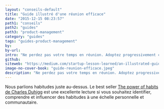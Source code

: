 ```yaml
---
layout: "conseils-default"
title: "Guide illustré d'une réunion efficace"
date: "2015-12-15 08:23:57"
path1: "conseils"
path2: "guides"
path3: "product-management"
category: "guides"
tags: "guides-product-management"
by:
by-url:
intro: "Ne perdez pas votre temps en réunion. Adoptez progressivement ces quelques habitudes pour être efficace."
github:
siteweb: "https://medium.com/startup-lesson-learned/an-illustrated-guide-to-better-meetings-acc1aa66c3ca#.gpame51ut"
image-no-cover-book: "guide-reunion-efficace.jpeg"
description: "Ne perdez pas votre temps en réunion. Adoptez progressivement ces quelques habitudes pour être efficace"
---
```

Nous parlions habitudes juste au-dessus. Le best seller [The power of habits de Charles Duhigg](http://www.amazon.fr/gp/product/1847946240/ref=as_li_tl?ie=UTF8&camp=1642&creative=6746&creativeASIN=1847946240&linkCode=as2&tag=mdw-21) est une excellente lecture si vous souhaitez identifier, comprendre et influencer des habitudes à une échelle personnelle et communautaire.
